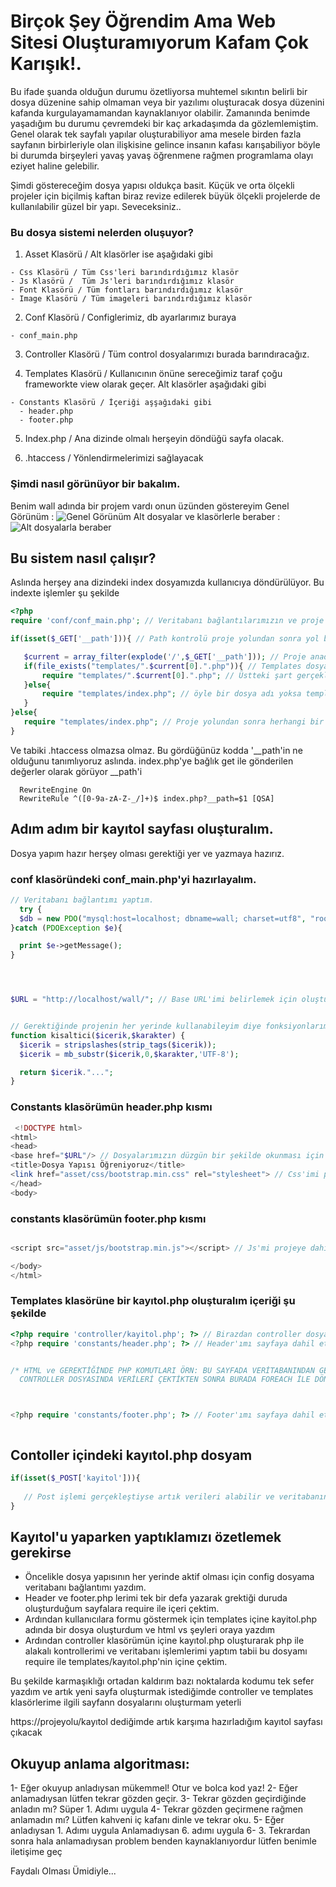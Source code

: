 # Birçok Şey Öğrendim Ama Web Sitesi Oluşturamıyorum Kafam Çok Karışık!.
Bu ifade şuanda olduğun durumu özetliyorsa muhtemel sıkıntın belirli bir dosya düzenine sahip olmaman veya bir yazılımı oluşturacak dosya düzenini kafanda kurgulayamamandan kaynaklanıyor olabilir. Zamanında benimde yaşadığım bu durumu çevremdeki bir kaç arkadaşımda da gözlemlemiştim. Genel olarak tek sayfalı yapılar oluşturabiliyor ama mesele birden fazla sayfanın birbirleriyle olan ilişkisine gelince insanın kafası karışabiliyor böyle bi durumda birşeyleri yavaş yavaş öğrenmene rağmen programlama olayı eziyet haline gelebilir.

Şimdi göstereceğim dosya yapısı oldukça basit. Küçük ve orta ölçekli projeler için biçilmiş kaftan biraz revize edilerek büyük ölçekli projelerde de kullanılabilir güzel bir yapı. Seveceksiniz..

### Bu dosya sistemi nelerden oluşuyor?
  1. Asset Klasörü / Alt klasörler ise aşağıdaki gibi
  
    - Css Klasörü / Tüm Css'leri barındırdığımız klasör 
    - Js Klasörü /  Tüm Js'leri barındırdığımız klasör
    - Font Klasörü / Tüm fontları barındırdığımız klasör 
    - Image Klasörü / Tüm imageleri barındırdığımız klasör
    
  2. Conf Klasörü / Configlerimiz, db ayarlarımız buraya
  
    - conf_main.php 
    
  3. Controller Klasörü  / Tüm control dosyalarımızı burada barındıracağız.
  
  4. Templates Klasörü / Kullanıcının önüne sereceğimiz taraf çoğu frameworkte view olarak geçer. Alt klasörler aşağıdaki gibi
      
    - Constants Klasörü / İçeriği aşşağıdaki gibi
      - header.php
      - footer.php
    
  5. Index.php / Ana dizinde olmalı herşeyin döndüğü sayfa olacak.
  
  6. .htaccess / Yönlendirmelerimizi sağlayacak 
  
  ### Şimdi nasıl görünüyor bir bakalım.
 
 Benim wall adında bir projem vardı onun üzünden göstereyim
 Genel  Görünüm : 
 ![Genel Görünüm](gorunum1.png) 
 Alt dosyalar ve klasörlerle beraber :
 ![Alt dosyalarla beraber](gorunum2.png) 
 
 
 ## Bu sistem nasıl çalışır?
 
  Aslında herşey ana dizindeki index dosyamızda kullanıcıya döndürülüyor. Bu indexte işlemler şu şekilde
 ```php
 <?php
require 'conf/conf_main.php'; // Veritabanı bağlantılarımızın ve proje dahilinde kullanılabilecek fonksiyonları barındıran dosyamızı çektik bu sayede her yerde tekrar tekrar bağlantı kurmamıza gerek yok

if(isset($_GET['__path'])){ // Path kontrolü proje yolundan sonra yol belirlenmiş mi kontrol eder. Örn: http://localhost/wall bu yoldan sonra /kayit, /giris gibi bir yol girildi mi kontrolünü sağlar.  

	$current = array_filter(explode('/',$_GET['__path'])); // Proje anadizininden itibaren path'i slash(/)lardan bölerek $current'a atar ÖRN:localhost/wall/kayitol yolunda $current[0] kayitol olarak döner
	if(file_exists("templates/".$current[0].".php")){ // Templates dosyamda http://projeyolu/kayıtol($current[0]) adında bir dosya var mı diye kontrol eder 
		require "templates/".$current[0].".php"; // Üstteki şart gerçekleştiyse dosyayı $current[0]'a atanmış dosya adını bulup içeri çeker
	}else{
		require "templates/index.php"; // öyle bir dosya adı yoksa templates içindeki indexi çağırır. Dilerseniz 404 sayfası oluşturabilirsiniz.
	}
}else{
	require "templates/index.php"; // Proje yolundan sonra herhangi bir dosya adı yazılıp çağırılmadıysa direkt olarak indexe gider http://localhost/wall yazınca indexin gelmesini sağar kısaca
}
```

Ve tabiki .htaccess olmazsa olmaz. Bu gördüğünüz kodda '__path'in ne olduğunu tanımlıyoruz aslında. index.php'ye bağlık get ile gönderilen değerler olarak görüyor __path'i  
```.htaccess
  RewriteEngine On
  RewriteRule ^([0-9a-zA-Z-_/]+)$ index.php?__path=$1 [QSA]

```

  ## Adım adım bir kayıtol sayfası oluşturalım.
  Dosya yapım hazır herşey olması gerektiği yer ve yazmaya hazırız.
  
  ### conf klasöründeki conf_main.php'yi hazırlayalım. 
  ```php
  // Veritabanı bağlantımı yaptım.
    try {
    $db = new PDO("mysql:host=localhost; dbname=wall; charset=utf8", "root", "123456");
}catch (PDOException $e){

    print $e->getMessage();
}




$URL = "http://localhost/wall/"; // Base URL'imi belirlemek için oluşturduğum bir değişken. header.php içinde kullanacağım.


// Gerektiğinde projenin her yerinde kullanabileyim diye fonksiyonlarımıda buraya yazabilirim.
function kisaltici($icerik,$karakter) {
    $icerik = stripslashes(strip_tags($icerik));
    $icerik = mb_substr($icerik,0,$karakter,'UTF-8');

    return $icerik."...";
}

  ```
  
 ### Constants klasörümün header.php kısmı
 ```php
  <!DOCTYPE html>
<html>
<head>
 <base href="$URL"/> // Dosyalarımızın düzgün bir şekilde okunması için base url'i belirliyoruz.  
<title>Dosya Yapısı Öğreniyoruz</title>
<link href="asset/css/bootstrap.min.css" rel="stylesheet"> // Css'imi projeye dahil ettim.
</head>
<body>

 ```
  ### constants klasörümün footer.php kısmı
 ```php
 
 <script src="asset/js/bootstrap.min.js"></script> // Js'mi projeye dahil ettim. Js dosyalarınızı münkün olduğunca footer'a koyun sayfa hızını artıracaktır.

</body>
</html>
 
 ```
  ### Templates klasörüne bir kayıtol.php oluşturalım içeriği şu şekilde
  
  ```php
<?php require 'controller/kayitol.php'; ?> // Birazdan controller dosyasında oluşturacağım kayitol.php dosyamı sayfaya dahil ettim
<?php require 'constants/header.php'; ?> // Header'ımı sayfaya dahil ettim


 /* HTML ve GEREKTİĞİNDE PHP KOMUTLARI ÖRN: BU SAYFADA VERİTABANINDAN GELEN VERİLERİ LİSTELEMEK İSTİYORSUNUZ
    CONTROLLER DOSYASINDA VERİLERİ ÇEKTİKTEN SONRA BURADA FOREACH İLE DÖNDÜREBİLİRİSİNİZ */



<?php require 'constants/footer.php'; ?> // Footer'ımı sayfaya dahil ettim.


 
 ```
  
  ## Contoller içindeki kayıtol.php dosyam
   ```php
   if(isset($_POST['kayitol'])){
    
      // Post işlemi gerçekleştiyse artık verileri alabilir ve veritabanına bu dosya içinde yazdırabilirsiniz. 
   }
 
 ```
 ## Kayıtol'u yaparken yaptıklamızı özetlemek gerekirse
   - Öncelikle dosya yapısının her yerinde aktif olması için config dosyama veritabanı bağlantımı yazdım.
   - Header ve footer.php lerimi tek bir defa yazarak grektiği duruda oluşturduğum sayfalara require ile içeri çektim. 
   - Ardından kullanıcılara formu göstermek için templates içine kayitol.php adında bir dosya oluşturdum ve html vs şeyleri oraya yazdım
   - Ardından controller klasörümün içine kayıtol.php oluşturarak php ile alakalı kontrollerimi ve veritabanı işlemlerimi yaptım tabii bu dosyamı require ile templates/kayıtol.php'nin içine çektim.
 
 Bu şekilde  karmaşıklığı ortadan kaldırım bazı noktalarda kodumu tek sefer yazdım ve artık yeni sayfa oluşturmak istediğimde controller ve templates klasörlerime ilgili sayfann dosyalarını oluşturmam yeterli
 
 https://projeyolu/kayıtol dediğimde artık karşıma hazırladığım kayıtol sayfası çıkacak 
 

  ## Okuyup anlama algoritması:
   1- Eğer okuyup anladıysan mükemmel! Otur ve bolca kod yaz!
   2- Eğer anlamadıysan lütfen tekrar gözden geçir.
   3- Tekrar gözden geçirdiğinde anladın mı? Süper 1. Adımı uygula
   4- Tekrar gözden geçirmene rağmen anlamadın mı? Lütfen kahveni iç kafanı dinle ve tekrar oku.
   5- Eğer anladıysan 1. Adımı uygula Anlamadıysan 6. adımı uygula
   6- 3. Tekrardan sonra hala anlamadıysan problem benden kaynaklanıyordur lütfen benimle iletişime geç
   
   Faydalı Olması Ümidiyle...
 
  

